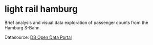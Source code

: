 # light rail hamburg
Brief analysis and visual data exploration of passenger counts from the Hamburg S-Bahn.

Datasource: [DB Open Data Portal](http://data.deutschebahn.com/dataset/passagierzahlung-s-bahn-hamburg)
